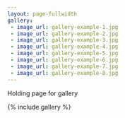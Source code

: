 ```yaml
---
layout: page-fullwidth
gallery:
 - image_url: gallery-example-1.jpg
 - image_url: gallery-example-2.jpg
 - image_url: gallery-example-3.jpg
 - image_url: gallery-example-4.jpg
 - image_url: gallery-example-5.jpg
 - image_url: gallery-example-6.jpg
 - image_url: gallery-example-7.jpg
 - image_url: gallery-example-8.jpg
---
```


Holding page for gallery

{% include gallery %}